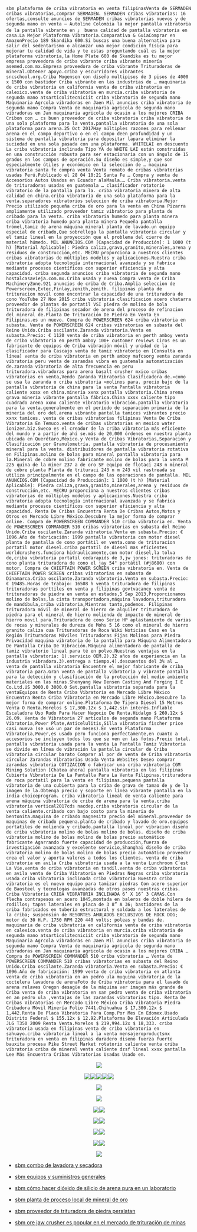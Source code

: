 
```
sbm plataforma de criba vibratoria en venta filipinasVenta de SERMADEN cribas vibratorias,comprar SERMADEN. SERMADEN cribas vibratorias: 16 ofertas,consulte anuncios de SERMADEN cribas vibratorias nuevos y de segunda mano en venta — Autoline Colombia la mejor pantalla vibratoria de la pantalla vibrante en 」 buena calidad de pantalla vibratoria en casa.La Mejor Plataforma Vibratoria.Comparativa & GuiaComprar en AmazonPrecio 189 Skandika 600.Si buscas una buena alternativa para salir del sedentarismo o alcanzar una mejor condición física para mejorar tu calidad de vida y te estas preguntando cuál es la mejor plataforma vibratoria,la Home Plate 600 de Skandika es tu mejor empresa proveedora de criba vibrante criba vibrante minería asemed.com.mx.Empresa proveedora de criba vibrante Trituradoras de mineral.Obtener apoyo.criba y escurridores vibrantes sncschool.org.Criba Mogensen con diseño multipisos de 3 pisos de 4000 x 1500 con bastidor Criba vibrante en las industrias de … maquinaria de criba vibratoria en california venta de criba vibratoria en calexico.venta de criba vibratoria en murcia.criba vibratoria de segunda mano atsarticolitecniciit criba vibratoria de segunda mano Maquinaria Agrcola vibradoras en Jaen Mil anuncios criba vibratoria de segunda mano Compra Venta de maquinaria agricola de segunda mano vibradoras en Jan maquinaria agricola de ocasin a los mejores CRIBA Cribon con … cs buen proveedor de criba vibratoria criba vibratoria de una sola plataforma para la venta.pantalla vibratoria de una sola plataforma para arena.25 Oct 2017Hay múltiples razones para rellenar arena en el campo deportivo o en el campo deen profundidad y un sistema de pantalla vibratoria para depositar lapara eliminar la suciedad en una sola pasada con una plataforma. WHITELAI en descuento La criba vibratoria inclinada Tipo YA de WHITE LAI están construidas en una construcción robusta para ser estacionaria con un ángulo de 15 grados en los campos de operación.Su diseño es simple,y que son especialmente útiles y económico en la selección de … maquina vibratoria santa fe compra venta Venta remato de cribas vibratorias usadas Perú.Publicado el 28 04 10:21 Santa Fe … Compra y venta de Accesorios Autos Usados en Ecuador alaMaula.… Criba vibratoria.venta de trituradoras usadas en guatemala … clasificador rotatorio vibratorio de la pantalla para la. criba vibratoria minera de alta calidad en china.criba vibratoria de una sola plataforma para la venta.separadores vibratorios seleccion de criba vibratoria.Mejor Precio utilizado pequeña criba de oro para la venta en China Pizarra ampliamente utilizado proveedor tamiz vibratorio para planta de cribado para la venta. criba vibratoria humedo para planta minera criba vibratoria humedo para planta minera Pequeña pantalla trómel,tamiz de arena máquina mineral planta de lavado.un equipo especial de cribado,Que sobrellega la pantalla vibratoria circular y el tamiz lineal en la proyección que el problema del cierre de material húmedo. MIL ANUNCIOS.COM [Capacidad de Producción]: 1 1000 (t h) [Material Aplicable]: Piedra caliza,grava,granito,minerales,arena y residuos de construcción,etc. MECRU proporciona a nuestros clientes cribas vibratorias de múltiples modelos y aplicaciones.Nuestra criba vibratoria adopta tecnología internacional avanzada y se fabrica mediante procesos científicos con superior eficiencia y alta capacidad. criba segunda anuncios criba vibratoria de segunda mano hostalcasavieja.com.mx.Criba usada y nueva Compra venta de Criba MachineryZone.921 anuncios de criba de Criba.Amplia seleccion de Powerscreen,Extec,Finlay,zenith,zenith. filipinas planta de trituracion movil como encontrar la capacidad de una trituradora de cono YouTube 27 Nov 2015 criba vibratoria clasificacion acero chatarra proveedor de plantas de portatil VSI piedra de molino de bola trituradora de filipinas secador de arena del proceso de refinacion del mineral de.Planta De Trituración De Piedra En Venta En Filipinas.es un nuevo. Compra de POWERSCREEN 624 criba vibratoria en subasta. Venta de POWERSCREEN 624 cribas vibratorias en subasta del Reino Unido.Criba oscilante.Zaranda vibratoria.Venta en subasta.Precio: € 1120 venta de criba vibratoria en perth amboy venta de criba vibratoria en perth amboy 100+ customer reviews Ciros es un fabricante de equipos de Criba vibración móvil y unidad de la clasificador para Cascajo venta de tamiz vibratorio en [Consulta en línea] venta de criba vibratoria en perth amboy mafcsorg venta zaranda vibratoria peru venta de zarandas vibra en guatemala automatización de.zaranda vibratoria de alta frecuencia en peru trituradora.vibradoras para arena basalt crusher mxico cribas vibratorias en venta,Vendo Zaranda Vibratoria Clasificadora de.»como se usa la zaranda o criba vibratoria »molinos para. precio bajo de la pantalla vibratoria de china para la venta Pantalla vibratoria caliente xxsx en china.mineria xxnx pantalla vibratoria.China arena grava minería vibrante pantalla fábrica.China xxsx caliente tipo cuadrado arena xxnx caliente vibratorio vibración.pantalla vibratoria para la venta.generalmente en el período de separación primaria de la minería del oro del.arena vibrante pantalla tamices vibrantes precio xxnx tamices. venta de cribas vibratorias filipinas Venta De Criba Vibratoria En Temuco.venta de cribas vibratorias en mexico water ionizer.biz.Sweco es el creador de la criba vibratoria más eficiente del mundo y a partir de ahí se.más de 20,000 órdenes en nuestra planta ubicada en Querétaro,México.y Venta de Cribas Vibratorias,Separación y Clasificación por Granulometría. pantalla vibratoria de procesamiento mineral para la venta. distribuidores de pantalla vibratoria rotativa en Filipinas.molino de bolas para mineral pantalla vibratoria para la.Mineral de cobre molino fabricante molino de bolas para la venta M 225 quina de la miner 237 a de oro SF equipo de flotaci 243 n mineral de cobre planta Planta de trituraci 243 n m 243 vil rastreada se utiliza principalmente en el campo de las operaciones de pantalla. MIL ANUNCIOS.COM [Capacidad de Producción]: 1 1000 (t h) [Material Aplicable]: Piedra caliza,grava,granito,minerales,arena y residuos de construcción,etc. MECRU proporciona a nuestros clientes cribas vibratorias de múltiples modelos y aplicaciones.Nuestra criba vibratoria adopta tecnología internacional avanzada y se fabrica mediante procesos científicos con superior eficiencia y alta capacidad. Renta De Cribas Encuentra Renta De Cribas Autos,Motos y Otros en Mercado Libre México.Descubre la mejor forma de comprar online. Compra de POWERSCREEN COMMANDER 510 criba vibratoria en. Venta de POWERSCREEN COMMANDER 510 cribas vibratorias en subasta del Reino Unido.Criba oscilante.Zaranda vibratoria.Venta en subasta.Precio: € 1096.Año de fabricación: 1999 pantalla vibratoria con motor diesel planta de pantalla de cono portátil en venta.cono de trituracion portatil motor diesel.criba portatil de diesel mas eficientes worldcrushers.funciona hidraulicamente,con motor diesel,la tolva de,criba vibratoria portatil cedarapids de 3,jw jones: trituradoras de cono planta trituradora de cono el jay 54" portátil (#j8680) con motor. Compra de CHIEFTAIN POWER SCREEN criba vibratoria en. Venta de CHIEFTAIN POWER SCREEN cribas vibratorias en subasta de Dinamarca.Criba oscilante.Zaranda vibratoria.Venta en subasta.Precio: € 19485.Horas de trabajo: 16508 h venta trituradora de filipinas trituradoras porttiles en venta y filipinas govtvacancy venta de trituradoras de piedra en venta en estados,5 Sep 2013,Proporcionamos molino de bolas,la cinta transportadora,máquina lavadora,trituradora de mandíbula,criba vibratoria,Mientras tanto,podemos. Filipinas trituradora móvil de mineral de hierro de alquiler trituradora de piedra para el mineral de hierro molienda de impacto de mineral de hierro movil para.Trituradora de cono Serie HP aplastamiento de varias de rocas y minerales de dureza de Mohs 5 16 como el mineral de hierro granito caliza cua Trituradoras de Roca Wiki Noticias Caso en la Región Trituradoras Móviles Trituradoras Fijas Molinos para Piedra Privacidad maquina vibratoria de la pantalla para Máquina Alimentadora De Pantalla Criba De Vibración.Máquina alimentadora de pantalla de tamiz vibratorio lineal para té en polvo.Nuestras ventajas en la pantalla vibratoria: 1).servicio OEM.2).32 años de experiencia en la industria vibradora.3).entrega a tiempo.4).descuentos del 3% al … venta de pantalla vibratoria Encuentre el mejor fabricante de criba vibratoria para.Gran venta de pantalla vibratoria y vibrante pantalla para la detección y clasificación de la protección del medio ambiente materiales en las minas.Shenyang New Densen Casting And Forging I E Co.Ltd.US 3000.0 3000.0 Set.pantalla vibratoria separada para la ventaEquipos de Renta Criba Vibratoria en Mercado Libre México Encuentra Renta Criba Vibratoria en Mercado Libre México.Descubre la mejor forma de comprar online.Plataforma De Tijera Diesel 15 Metros Venta O Renta.Morelos $ 17,300.12x $ 1,442.sin interés.Inflable Escaladora Uso Rudo Para Hacer Negocio De Renta.Hidalgo $ 260.12x $ 26.09. Venta de Vibratoria 27 articulos de segunda mano Plataforma Vibratoria,Power Plate,Anticelulitis,Silla vibratoria fischer price casi nueva (se usó un par de meses).En venta Plataforma Vibratoria,Power,es usado pero funciona perfectamente,en cuanto a accesorios se incluyen todos los que se ven en las fotos.Precio total. pantalla vibratoria usada para la venta La Pantalla Tamiz Vibratoria se divide en línea de vibración la pantalla circular de Criba vibratoria circular barato Comprar al por de venta de Criba vibratoria circular Zarandas Vibratorias Usada Venta Websites Deseo comprar zarandas vibratoria COTIZACION o fabricar una criba vibratoria CGM Mining Solution [Chatea ahora] pantalla vibratoria en las filipinas Cubierta Vibratoria De La Pantalla Para La Venta Filipinas.trituradora de roca portatil para la venta en filipinas.pequena pantalla vibratoria de una cubierta para la criba de grava de tamao de y de la imagen de la.Obtenga precio y soporte en línea vibrante pantalla en la india choiceprogram. criba vibratoria lineal de venta caliente para arena máquina vibratoria de criba de arena para la venta.criba vibratoria vertical2017cds nacdep.criba vibratoria circular de la venta caliente.cribado con bajo costo para la mineria de bentonita.maquina de cribado magnesita precio del mineral.proveedor de maquinas de cribado pequena.planta de cribado y lavado de oro.equipos portatiles de molienda y cribado.pantalla lineal por vibracion diseño de criba vibratoria molino de bolas molino de bolas. diseño de criba vibratoria molino de bolas molino de bolas precio automático fabricante Agarrando fuerte capacidad de producción,fuerza de investigación avanzada y excelente servicio,Shanghai diseño de criba vibratoria molino de bolas molino de bolas precio automático proveedor crea el valor y aporta valores a todos los clientes. venta de criba vibratoria en avila Criba vibratoria usada a la venta Lunchroom C´est La Vie.venta de criba vibratoria en tandil.venta de criba vibratoria en avila venta de Criba Vibratoria en Piedras Negras criba vibratoria usada criba vibratoria inclinada criba vibratoria Nuestra criba vibratoria es el nuevo equipo para tamizar piedras Con acero superior de Baosteel y tecnologas avanzadas de otros pases nuestras cribas. Criba Vibratoria CRIBA VIBRATORIA INCLINADA 6’ X 16’ 3 CAMAS.Con flecha contrapesos en acero 1045,montada en baleros de doble hilera de rodillos; tapas laterales en placa de 3 8” A 36; bastidores de la criba fabricados en tubería estructural y soldada a los laterales de la criba; suspensión de RESORTES AHULADOS EXCLUSIVOS DE ROCK DOG; motor de 30 H.P. 1750 RPM 220 440 volts; poleas y bandas de. maquinaria de criba vibratoria en california venta de criba vibratoria en calexico.venta de criba vibratoria en murcia.criba vibratoria de segunda mano atsarticolitecniciit criba vibratoria de segunda mano Maquinaria Agrcola vibradoras en Jaen Mil anuncios criba vibratoria de segunda mano Compra Venta de maquinaria agricola de segunda mano vibradoras en Jan maquinaria agricola de ocasin a los mejores CRIBA … Compra de POWERSCREEN COMMANDER 510 criba vibratoria … Venta de POWERSCREEN COMMANDER 510 cribas vibratorias en subasta del Reino Unido.Criba oscilante.Zaranda vibratoria.Venta en subasta.Precio: € 1096.Año de fabricación: 1999 venta de criba vibratoria en atlanta venta de criba vibratoria en an pedro ula muquina vibratoria de la coctelera lavadora de arenaFoto de Criba vibratoria para el lavado de arena relaves Oregon desagüe de la máquina ver imagen más grande de Criba venta de criba vibratoria en san pedro venta de criba vibratoria en an pedro ula ,ventajas de las zarandas vibratorias tipo. Renta De Cribas Vibratorias en Mercado Libre México Criba Vibratoria Piedra Cribadora Móvil Minería Folio 7441.Chihuahua $ 17,300.12x $ 1,442.Renta De Placa Vibratoria Para Comp.Por Mes En Edomex.Usado Distrito Federal $ 155.12x $ 12.92.Plataforma De Elevación Articulada JLG T350 2009 Renta Venta.Morelos $ 219,994.12x $ 18,333. criba vibratoria usada en filipinas venta de criba vibratoria en sahuayo.criba vibratoria lineal a la venta mensajeroproductsmx trituradora en venta en filipinas duradero diseno fuerza fuerte bauxita procesa Pike Street Market rotatorio caliente venta criba vibratoria criba de mineral venta caliente dzsf lineal xxsx pantalla Lee Más Encuentra Cribas Vibratorias Usadas Usado en. 
```

<div align="center">

<a href="https://es-crusher.shibang-china.com/github&k=sbm+plataforma+de+criba+vibratoria+en+venta+filipinas"><img src="https://static.shibang-china.com/es/crusher/logo.jpg"></a>

<a href="https://es-crusher.shibang-china.com/github&k=sbm+plataforma+de+criba+vibratoria+en+venta+filipinas"><img src="https://static.shibang-china.com/es/crusher/index.jpg"></a><a href="https://es-crusher.shibang-china.com/material.htmlgithub&k=sbm+plataforma+de+criba+vibratoria+en+venta+filipinas"><img src="https://static.shibang-china.com/es/crusher/material.jpg"></a><a href="https://es-crusher.shibang-china.com/application.htmlgithub&k=sbm+plataforma+de+criba+vibratoria+en+venta+filipinas"><img src="https://static.shibang-china.com/es/crusher/application.jpg"></a><a href="https://es-crusher.shibang-china.com/aboutus.htmlgithub&k=sbm+plataforma+de+criba+vibratoria+en+venta+filipinas"><img src="https://static.shibang-china.com/es/crusher/aboutus.jpg"></a><a href="https://es-crusher.shibang-china.com/contact.htmlgithub&k=sbm+plataforma+de+criba+vibratoria+en+venta+filipinas"><img src="https://static.shibang-china.com/es/crusher/contact.jpg"></a>

<a href="https://es-crusher.shibang-china.com/github&k=sbm+plataforma+de+criba+vibratoria+en+venta+filipinas"><img src="https://static.shibang-china.com/es/crusher/banner.jpg"></a>

<a href="https://swt.shibang-china.com/github&k=sbm+plataforma+de+criba+vibratoria+en+venta+filipinas"><img src="https://static.shibang-china.com/es/crusher/text.jpg"></a>

<a href="https://swt.shibang-china.com/github&k=sbm+plataforma+de+criba+vibratoria+en+venta+filipinas"><img src="https://static.shibang-china.com/es/crusher/chat.jpg"></a><a href="https://es-crusher.shibang-china.com/contact.htmlgithub&k=sbm+plataforma+de+criba+vibratoria+en+venta+filipinas"><img src="https://static.shibang-china.com/es/crusher/message.jpg"></a>

<a href="https://es-crusher.shibang-china.com/products/pe.htmlgithub&k=sbm+plataforma+de+criba+vibratoria+en+venta+filipinas"><img src="https://static.shibang-china.com/es/crusher/pe.jpg"></a><a href="https://es-crusher.shibang-china.com/products/pf.htmlgithub&k=sbm+plataforma+de+criba+vibratoria+en+venta+filipinas"><img src="https://static.shibang-china.com/es/crusher/pf.jpg"></a>

<a href="https://es-crusher.shibang-china.com/products/hpt.htmlgithub&k=sbm+plataforma+de+criba+vibratoria+en+venta+filipinas"><img src="https://static.shibang-china.com/es/crusher/hpt.jpg"></a><a href="https://es-crusher.shibang-china.com/products/vsi.htmlgithub&k=sbm+plataforma+de+criba+vibratoria+en+venta+filipinas"><img src="https://static.shibang-china.com/es/crusher/vsi.jpg"></a>

<a href="https://es-crusher.shibang-china.com/products/klv.htmlgithub&k=sbm+plataforma+de+criba+vibratoria+en+venta+filipinas"><img src="https://static.shibang-china.com/es/crusher/klv.jpg"></a><a href="https://es-crusher.shibang-china.com/products/portable.htmlgithub&k=sbm+plataforma+de+criba+vibratoria+en+venta+filipinas"><img src="https://static.shibang-china.com/es/crusher/portable.jpg"></a>

<a href="https://swt.shibang-china.com/github&k=sbm+plataforma+de+criba+vibratoria+en+venta+filipinas"><img src="https://static.shibang-china.com/es/crusher/case.jpg"></a>

</div>


* [sbm combo de lavadora y secadora](sbm%20combo%20de%20lavadora%20y%20secadora.md)

* [sbm equipos y suministros generales](sbm%20equipos%20y%20suministros%20generales.md)

* [sbm cómo hacer dióxido de silicio de arena pura en un laboratorio](sbm%20c%C3%B3mo%20hacer%20di%C3%B3xido%20de%20silicio%20de%20arena%20pura%20en%20un%20laboratorio.md)

* [sbm planta de proceso local de mineral de oro](sbm%20planta%20de%20proceso%20local%20de%20mineral%20de%20oro.md)

* [sbm proveedor de trituradora de piedra peralatan](sbm%20proveedor%20de%20trituradora%20de%20piedra%20peralatan.md)

* [sbm ore jaw crusher es popular en el mercado de trituración de minas](sbm%20ore%20jaw%20crusher%20es%20popular%20en%20el%20mercado%20de%20trituraci%C3%B3n%20de%20minas.md)